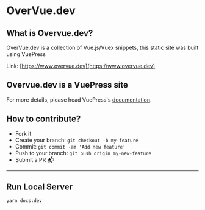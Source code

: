# OverVue.dev

## What is Overvue.dev?

OverVue.dev is a collection of Vue.js/Vuex snippets, this static site was built using VuePress

Link:
[https://www.overvue.dev](https://www.overvue.dev)

## Overvue.dev is a VuePress site

For more details, please head VuePress's [documentation](https://vuepress.vuejs.org/guide/).

## How to contribute?

- Fork it
- Create your branch: `git checkout -b my-feature`
- Commit: `git commit -am 'Add new feature'`
- Push to your branch: `git push origin my-new-feature`
- Submit a PR 📬

---

## Run Local Server

```bash
yarn docs:dev
```
